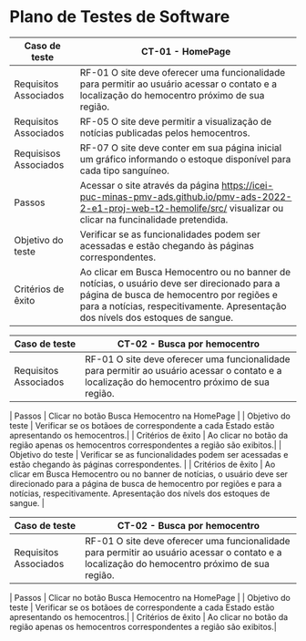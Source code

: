 # Plano de Testes de Software

| Caso de teste         | CT-01 - HomePage                                                                                                                                                                                                                                                           |
| --------------------- | -----------------|
| Requisitos Associados | RF-01 	O site deve oferecer uma funcionalidade para permitir ao usuário acessar o contato e a localização do hemocentro próximo de sua região.                                                                                                                             |
| Requisitos Associados | RF-05 	O site deve permitir a visualização de notícias publicadas pelos hemocentros.                                                                                                                                                                                       |
| Requisisos Associados | RF-07 	O site deve conter em sua página inicial um gráfico informando o estoque disponível para cada tipo sanguíneo.                                                                                                                                                       |
| Passos                | Acessar o site através da página <a href="https://icei-puc-minas-pmv-ads.github.io/pmv-ads-2022-2-e1-proj-web-t2-hemolife/src/">https://icei-puc-minas-pmv-ads.github.io/pmv-ads-2022-2-e1-proj-web-t2-hemolife/src/</a> visualizar ou clicar na funcinalidade pretendida. |
| Objetivo do teste     | Verificar se as funcionalidades podem ser acessadas e estão chegando às páginas correspondentes.                                                                                                                                                                           |
| Critérios de êxito    | Ao clicar em Busca Hemocentro ou no banner de notícias, o usuário deve ser direcionado para a página de busca de hemocentro por regiões e para a notícias, respecitivamente. Apresentação dos nívels dos estoques de sangue.                                               |

| Caso de teste         | CT-02 - Busca por hemocentro                                                                                                                   |
| --------------------- | ------ |
| Requisitos Associados | RF-01 	O site deve oferecer uma funcionalidade para permitir ao usuário acessar o contato e a localização do hemocentro próximo de sua região. |

| Passos                | Clicar no botão Busca Hemocentro na HomePage |
| Objetivo do teste     | Verificar se os botãoes de correspondente a cada Estado estão apresentando os hemocentros.|
| Critérios de êxito    | Ao clicar no botão da região apenas os hemocentros correspondentes a região são exibitos.|
| Objetivo do teste     | Verificar se as funcionalidades podem ser acessadas e estão chegando às páginas correspondentes.                                                                                                                                                                           |
| Critérios de êxito    | Ao clicar em Busca Hemocentro ou no banner de notícias, o usuário deve ser direcionado para a página de busca de hemocentro por regiões e para a notícias, respecitivamente. Apresentação dos nívels dos estoques de sangue.                                               |

| Caso de teste         | CT-02 - Busca por hemocentro                                                                                                                   |
| --------------------- | ------ |
| Requisitos Associados | RF-01 	O site deve oferecer uma funcionalidade para permitir ao usuário acessar o contato e a localização do hemocentro próximo de sua região. |

| Passos                | Clicar no botão Busca Hemocentro na HomePage |
| Objetivo do teste     | Verificar se os botãoes de correspondente a cada Estado estão apresentando os hemocentros.|
| Critérios de êxito    | Ao clicar no botão da região apenas os hemocentros correspondentes a região são exibitos.|